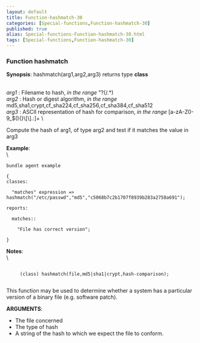 ```yaml
---
layout: default
title: Function-hashmatch-30
categories: [Special-functions,Function-hashmatch-30]
published: true
alias: Special-functions-Function-hashmatch-30.html
tags: [Special-functions,Function-hashmatch-30]
---
```


### Function hashmatch

**Synopsis**: hashmatch(arg1,arg2,arg3) returns type **class**

\
 *arg1* : Filename to hash, *in the range* "?(/.\*) \
 *arg2* : Hash or digest algorithm, *in the range*
md5,sha1,crypt,cf\_sha224,cf\_sha256,cf\_sha384,cf\_sha512 \
 *arg3* : ASCII representation of hash for comparison, *in the range*
[a-zA-Z0-9\_\$(){}\\[\\].:]+ \

Compute the hash of arg1, of type arg2 and test if it matches the value
in arg3

**Example**:\
 \

~~~~ {.verbatim}
bundle agent example

{     
classes:

  "matches" expression => hashmatch("/etc/passwd","md5","c5068b7c2b1707f8939b283a2758a691");

reports:

  matches::

    "File has correct version";

}
~~~~

**Notes**:\
 \

~~~~ {.example}
     
     (class) hashmatch(file,md5|sha1|crypt,hash-comparison);
     
~~~~

This function may be used to determine whether a system has a particular
version of a binary file (e.g. software patch).

**ARGUMENTS**:

-   The file concerned
-   The type of hash
-   A string of the hash to which we expect the file to conform.
